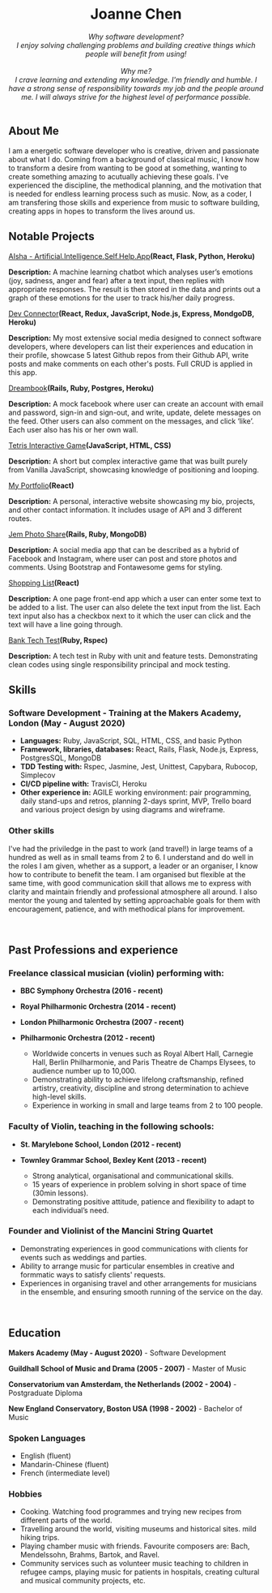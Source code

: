 <!DOCTYPE html>
<h1 align="center">Joanne Chen</h1>

<div align="center">

<em>
Why software development? <br>
I enjoy solving challenging problems and building creative things which people will benefit from using!<br><br>
Why me? <br>
I crave learning and extending my knowledge. I'm friendly and humble. I have a strong sense of responsibility towards my job and the people around me. I will always strive for the highest level of performance possible.
</em>
</div>
<br>

## About Me

I am a energetic software developer who is creative, driven and passionate about what I do. Coming from a background of classical music, I know how to transform a desire from wanting to be good at something, wanting to create something amazing to acutually achieving these goals. I've experienced the discipline, the methodical planning, and the motivation that is needed for endless learning process such as music. Now, as a coder, I am transfering those skills and experience from music to software building, creating apps in hopes to transform the lives around us. 
<br>

## Notable Projects

[AIsha - Artificial.Intelligence.Self.Help.App](https://github.com/aravzpatel/AIsha)**(React, Flask, Python, Heroku)**

  **Description:** A machine learning chatbot which analyses user’s emotions (joy, sadness, anger and fear) after a text input, then replies with appropriate responses. The result is then stored in the data and prints out a graph of these emotions for the user to track his/her daily progress.
  
[Dev Connector](https://github.com/Joanne0330/DevConnectorMERN)**(React, Redux, JavaScript, Node.js, Express, MondgoDB, Heroku)**

  **Description:** My most extensive social media designed to connect software developers, where developers can list their experiences and education in their profile, showcase 5 latest Github repos from their Github API, write posts and make comments on each other's posts. Full CRUD is applied in this app.

[Dreambook](https://github.com/katieljones/acebook-dreambook-2020)**(Rails, Ruby, Postgres, Heroku)**

  **Description:** A mock facebook where user can create an account with email and password, sign-in and sign-out, and write, update, delete messages on the feed. Other users can also comment on the messages, and click ‘like’. Each user also has his or her own wall.
  
[Tetris Interactive Game](https://github.com/Joanne0330/Tetris-interactive-game)**(JavaScript, HTML, CSS)**

  **Description:** A short but complex interactive game that was built purely from Vanilla JavaScript, showcasing knowledge of positioning and looping.

[My Portfolio](https://github.com/Joanne0330/My-Portfolio)**(React)**

  **Description:** A personal, interactive website showcasing my bio, projects, and other contact information. It includes usage of API and 3 different routes. 
  
[Jem Photo Share](https://github.com/Joanne0330/Jem-Photoshare)**(Rails, Ruby, MongoDB)**
  
  **Description:** A social media app that can be described as a hybrid of Facebook and Instagram, where user can post and store photos and comments. Using Bootstrap and Fontawesome gems for styling.
  
[Shopping List](https://github.com/Joanne0330/shopping-list-react)**(React)**

  **Description:** A one page front-end app which a user can enter some text to be added to a list. The user can also delete the text input from the list. Each text input also has a checkbox next to it which the user can click and the text will have a line going through. 

[Bank Tech Test](https://github.com/Joanne0330/BankTechTest)**(Ruby, Rspec)**

  **Description:** A tech test in Ruby with unit and feature tests. Demonstrating clean codes using single responsibility principal and mock testing.
<br>  

## Skills

### Software Development - Training at the Makers Academy, London (May - August 2020)

- **Languages:** Ruby, JavaScript, SQL, HTML, CSS, and basic Python
- **Framework, libraries, databases:** React, Rails, Flask, Node.js, Express, PostgresSQL, MongoDB
- **TDD Testing with:** Rspec, Jasmine, Jest, Unittest, Capybara, Rubocop, Simplecov
- **CI/CD pipeline with:** TravisCI, Heroku
- **Other experience in:** AGILE working environment: pair programming, daily stand-ups and retros, planning 2-days sprint, MVP, Trello board and various project design by using diagrams and wireframe. 

### Other skills
I've had the priviledge in the past to work (and travel!) in large teams of a hundred as well as in small teams from 2 to 6. I understand and do well in the roles I am given, whether as a support, a leader or an organiser, I know how to contribute to benefit the team. I am organised but flexible at the same time, with good communication skill that allows me to express with clarity and maintain friendly and professional atmosphere all around. I also mentor the young and talented by setting approachable goals for them with encouragement, patience, and with methodical plans for improvement.  

<br>

## Past Professions and experience

### Freelance classical musician (violin) performing with:

- **BBC Symphony Orchestra (2016 - recent)**
- **Royal Philharmonic Orchestra (2014 - recent)**
- **London Philharmonic Orchestra (2007 - recent)**
- **Philharmonic Orchestra (2012 - recent)**
       
   - Worldwide concerts in venues such as Royal Albert Hall, Carnegie Hall, Berlin Philharmonie, and Paris Theatre de Champs Elysees, to audience number up to 10,000. 
   - Demonstrating ability to achieve lifelong craftsmanship, refined artistry, creativity, discipline and strong determination to achieve high-level skills.
   - Experience in working in small and large teams from 2 to 100 people.  

### Faculty of Violin, teaching in the following schools:

- **St. Marylebone School, London (2012 - recent)**
- **Townley Grammar School, Bexley Kent (2013 - recent)**

   - Strong analytical, organisational and communicational skills.
   - 15 years of experience in problem solving in short space of time (30min lessons).
   - Demonstrating positive attitude, patience and flexibility to adapt to each individual’s need.

### Founder and Violinist of the Mancini String Quartet
   - Demonstrating experiences in good communications with clients for events such as weddings and parties.
   - Ability to arrange music for particular ensembles in creative and formmatic ways to satisfy clients' requests.
   - Experiences in organising travel and other arrangements for musicians in the ensemble, and ensuring smooth running of the service on the day.
<br>

## Education

**Makers Academy (May - August 2020)** - Software Development

**Guildhall School of Music and Drama (2005 - 2007)** - Master of Music 

**Conservatorium van Amsterdam, the Netherlands (2002 - 2004)** - Postgraduate Diploma

**New England Conservatory, Boston USA (1998 - 2002)** - Bachelor of Music

### Spoken Languages

* English (fluent)
* Mandarin-Chinese (fluent)
* French (intermediate level)

### Hobbies

* Cooking. Watching food programmes and trying new recipes from different parts of the world. 
* Travelling around the world, visiting museums and historical sites. mild hiking trips.
* Playing chamber music with friends. Favourite composers are: Bach, Mendelssohn, Brahms, Bartok, and Ravel. 
* Community services such as volunteer music teaching to children in refugee camps, playing music for patients in hospitals, creating cultural and musical community projects, etc. 

